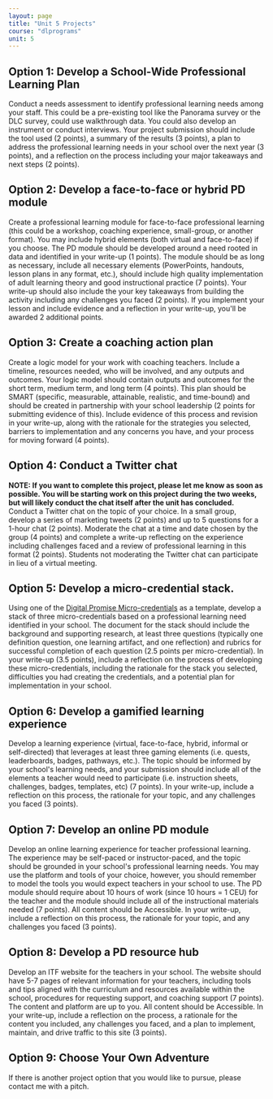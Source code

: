 ```yaml
---
layout: page
title: "Unit 5 Projects"
course: "dlprograms"
unit: 5
---
```


## Option 1: Develop a School-Wide Professional Learning Plan
Conduct a needs assessment to identify professional learning needs among your staff. This could be a pre-existing tool like the Panorama survey or the DLC survey, could use walkthrough data. You could also develop an instrument or conduct interviews. Your project submission should include the tool used (2 points), a summary of the results (3 points), a plan to address the professional learning needs in your school over the next year (3 points), and a reflection on the process including your major takeaways and next steps (2 points).

## Option 2: Develop a face-to-face or hybrid PD module
Create a professional learning module for face-to-face professional learning (this could be a workshop, coaching experience, small-group, or another format). You may include hybrid elements (both virtual and face-to-face) if you choose. The PD module should be developed around a need rooted in data and identified in your write-up (1 points). The module should be as long as necessary, include all necessary elements (PowerPoints, handouts, lesson plans in any format, etc.), should include high quality implementation of adult learning theory and good instructional practice (7 points). Your write-up should also include the your key takeaways from building the activity including any challenges you faced (2 points). If you implement your lesson and include evidence and a reflection in your write-up, you'll be awarded 2 additional points.

## Option 3: Create a coaching action plan 
Create a logic model for your work with coaching teachers. Include a timeline, resources needed, who will be involved, and any outputs and outcomes. Your logic model should contain outputs and outcomes for the short term, medium term, and long term (4 points). This plan should be SMART (specific, measurable, attainable, realistic, and time-bound) and should be created in partnership with your school leadership (2 points for submitting evidence of this). Include evidence of this process and revision in your write-up, along with the rationale for the strategies you selected, barriers to implementation and any concerns you have, and your process for moving forward (4 points).

## Option 4: Conduct a Twitter chat
**NOTE: If you want to complete this project, please let me know as soon as possible. You will be starting work on this project during the two weeks, but will likely conduct the chat itself after the unit has concluded.**
Conduct a Twitter chat on the topic of your choice. In a small group, develop a series of marketing tweets (2 points) and up to 5 questions for a 1-hour chat (2 points). Moderate the chat at a time and date chosen by the group (4 points) and complete a write-up reflecting on the experience including challenges faced and a review of professional learning in this format (2 points). Students not moderating the Twitter chat can participate in lieu of a virtual meeting.

## Option 5: Develop a micro-credential stack.
Using one of the [Digital Promise Micro-credentials](https://microcredentials.digitalpromise.org/explore?page_size=24&page=1&organization__name=Friday%20Institute%20at%20NC%20State) as a template, develop a stack of three micro-credentials based on a professional learning need identified in your school. The document for the stack should include the background and supporting research, at least three questions (typically one definition question, one learning artifact, and one reflection) and rubrics for successful completion of each question (2.5 points per micro-credential). In your write-up (3.5 points), include a reflection on the process of developing these micro-credentials, including the rationale for the stack you selected, difficulties you had creating the credentials, and a potential plan for implementation in your school.

## Option 6: Develop a gamified learning experience
Develop a learning experience (virtual, face-to-face, hybrid, informal or self-directed) that leverages at least three gaming elements (i.e. quests, leaderboards, badges, pathways, etc.). The topic should be informed by your school's learning needs, and your submission should include all of the elements a teacher would need to participate (i.e. instruction sheets, challenges, badges, templates, etc) (7 points). In your write-up, include a reflection on this process, the rationale for your topic, and any challenges you faced (3 points). 

## Option 7: Develop an online PD module
Develop an online learning experience for teacher professional learning. The experience may be self-paced or instructor-paced, and the topic should be grounded in your school's professional learning needs. You may use the platform and tools of your choice, however, you should remember to model the tools you would expect teachers in your school to use. The PD module should require about 10 hours of work (since 10 hours = 1 CEU) for the teacher and the module should include all of the instructional materials needed (7 points). All content should be Accessible. In your write-up, include a reflection on this process, the rationale for your topic, and any challenges you faced (3 points). 

## Option 8: Develop a PD resource hub
Develop an ITF website for the teachers in your school. The website should have 5-7 pages of relevant information for your teachers, including tools and tips aligned with the curriculum and resources available within the school, procedures for requesting support, and coaching support (7 points). The content and platform are up to you. All content should be Accessible. In your write-up, include a reflection on the process, a rationale for the content you included, any challenges you faced, and a plan to implement, maintain, and drive traffic to this site (3 points).

## Option 9: Choose Your Own Adventure
If there is another project option that you would like to pursue, please contact me with a pitch.
